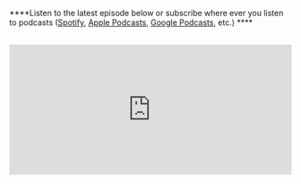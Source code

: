 ****Listen to the latest episode below or subscribe where ever you listen to podcasts ([Spotify](https://open.spotify.com/show/4KLJUFrqkSq60gdN1fOlNz), [Apple Podcasts](https://podcasts.apple.com/us/podcast/sap-on-azure-talk/id1557359410), [Google Podcasts](https://podcasts.google.com/feed/aHR0cHM6Ly9hbmNob3IuZm0vcy80ZmNhNmY5NC9wb2RjYXN0L3Jzcw), etc.) ****
<br><br>

 
  
<iframe src="https://open.spotify.com/embed-podcast/show/4KLJUFrqkSq60gdN1fOlNz" width="100%" height="232" frameborder="0" allow="encrypted-media" style="fontColor: #008080;"></iframe>


